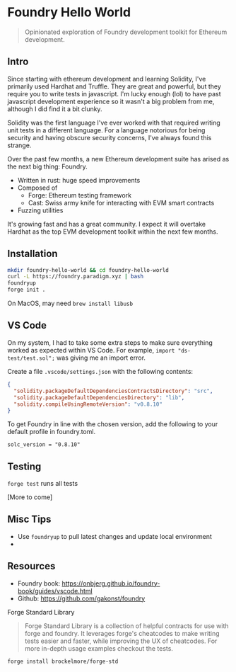 # Foundry Hello World

> Opinionated exploration of Foundry development toolkit for Ethereum development.

## Intro

Since starting with ethereum development and learning Solidity, I've primarily used Hardhat and Truffle. They are great and powerful, but they require you to write tests in javascript. I'm lucky enough (lol) to have past javascript development experience so it wasn't a big problem from me, although I did find it a bit clunky.

Solidity was the first language I've ever worked with that required writing unit tests in a different language. For a language notorious for being security and having obscure security concerns, I've always found this strange.

Over the past few months, a new Ethereum development suite has arised as the next big thing: Foundry. 

- Written in rust: huge speed improvements
- Composed of
  - Forge: Ethereum testing framework 
  - Cast: Swiss army knife for interacting with EVM smart contracts
- Fuzzing utilities

It's growing fast and has a great community. I expect it will overtake Hardhat as the top EVM development toolkit within the next few months.

## Installation

```bash
mkdir foundry-hello-world && cd foundry-hello-world 
curl -L https://foundry.paradigm.xyz | bash
foundryup
forge init .
```
On MacOS, may need `brew install libusb`

## VS Code

On my system, I had to take some extra steps to make sure everything worked as expected within VS Code. For example, `import "ds-test/test.sol";` was giving me an import error.

Create a file `.vscode/settings.json` with the following contents:

```json
{
  "solidity.packageDefaultDependenciesContractsDirectory": "src",
  "solidity.packageDefaultDependenciesDirectory": "lib",
  "solidity.compileUsingRemoteVersion": "v0.8.10"
}
```

To get Foundry in line with the chosen version, add the following to your default profile in foundry.toml.

```
solc_version = "0.8.10"
```

## Testing

`forge test` runs all tests

[More to come]


## Misc Tips

- Use `foundryup` to pull latest changes and update local environment
- 



## Resources

- Foundry book: https://onbjerg.github.io/foundry-book/guides/vscode.html
- Github: https://github.com/gakonst/foundry


Forge Standard Library

> Forge Standard Library is a collection of helpful contracts for use with forge and foundry. It leverages forge's cheatcodes to make writing tests easier and faster, while improving the UX of cheatcodes. For more in-depth usage examples checkout the tests.

```
forge install brockelmore/forge-std
```
